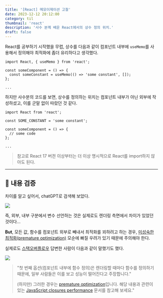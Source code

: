 ```yaml
---
title: '[React] 메모이제이션 고찰' 
date: 2023-12-12 20:12:80
category: til
thumbnail: 'react'
description: '사수 분께 배운 React에서의 상수 정의 위치.'
draft: false
---
```



React를 공부하기 시작했을 무렵, 상수를 다음과 같이 컴포넌트 내부에 `useMemo`를 사용해서 정의해야 최적화에 좀더 유리하다고 생각했다.

```tsx
import React, { useMemo } from 'react';

const someComponent = () => {
  const someConstant = useMemo(() => 'some constant', []);
};

...
```

하지만 사수분의 코드를 보면, 상수를 정의하는 위치는 컴포넌트 내부가 아닌 외부에 작성하셨고, 이를 군말 없이 따랐던 것 같다.

```tsx
import React from 'react';

const SOME_CONSTANT = 'some constant';

const someComponent = () => {
  // some code
};

...
```

> 참고로 React 17 버젼 이상부터는 더 이상 명시적으로 React를 import하지 않아도 된다.


---

## 🧐 내용 검증

차이를 알고 싶어서, chatGPT로 검색해 보았다.


![](https://i.imgur.com/hFCaqlc.png)


즉, 외부, 내부 구분에서 변수 선언하는 것은 실제로도 렌더링 측면에서 차이가 있었던 것이다...

**But**, 모든 값, 함수를 컴포넌트 외부로 빼내서 최적화를 꾀하려고 하는 경우, [미성숙한 최적화(premature optimization)](https://stackify.com/premature-optimization-evil/) 모순에 빠질 우려가 있기 때문에 주의해야 한다.

실제로도 [스택오버플로우](https://stackoverflow.com/questions/62848106/functional-component-write-functions-inside-or-outside-the-component) 답변한 사람이 다음과 같이 말했기도 했다.

![](https://i.imgur.com/oW8fZDm.png)

> "첫 번째 옵션(컴포넌트 내부에 함수 정의)은 렌더링할 때마다 함수를 정의하기 때문에, 일부 사람들은 이를 보고 성능이 떨어진다고 주장합니다." 
>
> (하지만) 그러한 경우는 [premature optimization](https://www.google.com/url?sa=t&rct=j&q=&esrc=s&source=web&cd=&cad=rja&uact=8&ved=2ahUKEwi39cGIh8XqAhXXaRUIHacEA2cQFjABegQIDBAE&url=https%3A%2F%2Fstackify.com%2Fpremature-optimization-evil%2F&usg=AOvVaw1lvwXXDmbMKHnPU2N8D8n2)입니다. 해당 내용과 관련이 있는 [JavaScript closures performance](https://stackoverflow.com/questions/14974811/javascript-closures-performance) 문서를 참고해 보세요."

